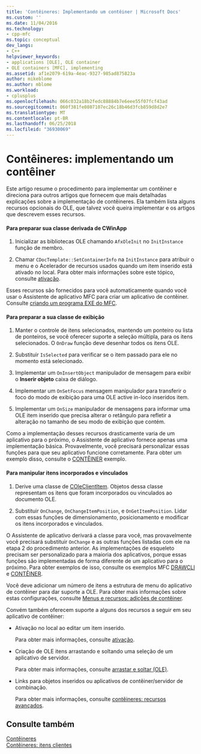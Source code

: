 ```yaml
---
title: 'Contêineres: Implementando um contêiner | Microsoft Docs'
ms.custom: ''
ms.date: 11/04/2016
ms.technology:
- cpp-mfc
ms.topic: conceptual
dev_langs:
- C++
helpviewer_keywords:
- applications [OLE], OLE container
- OLE containers [MFC], implementing
ms.assetid: af1e2079-619a-4eac-9327-985ad875823a
author: mikeblome
ms.author: mblome
ms.workload:
- cplusplus
ms.openlocfilehash: 066c032a18b2fedc88884b7e6eee55f07fcf43ad
ms.sourcegitcommit: 060f381fe0807107ec26c18b46d3fcb859d8d2e7
ms.translationtype: MT
ms.contentlocale: pt-BR
ms.lasthandoff: 06/25/2018
ms.locfileid: "36930069"
---
```

# <a name="containers-implementing-a-container"></a>Contêineres: implementando um contêiner
Este artigo resume o procedimento para implementar um contêiner e direciona para outros artigos que fornecem que mais detalhadas explicações sobre a implementação de contêineres. Ela também lista alguns recursos opcionais do OLE, que talvez você queira implementar e os artigos que descrevem esses recursos.  
  
#### <a name="to-prepare-your-cwinapp-derived-class"></a>Para preparar sua classe derivada de CWinApp  
  
1.  Inicializar as bibliotecas OLE chamando `AfxOleInit` no `InitInstance` função de membro.  
  
2.  Chamar `CDocTemplate::SetContainerInfo` na `InitInstance` para atribuir o menu e o Acelerador de recursos usados quando um item inserido está ativado no local. Para obter mais informações sobre este tópico, consulte [ativação](../mfc/activation-cpp.md).  
  
 Esses recursos são fornecidos para você automaticamente quando você usar o Assistente de aplicativo MFC para criar um aplicativo de contêiner. Consulte [criando um programa EXE do MFC](../mfc/reference/mfc-application-wizard.md).  
  
#### <a name="to-prepare-your-view-class"></a>Para preparar a sua classe de exibição  
  
1.  Manter o controle de itens selecionados, mantendo um ponteiro ou lista de ponteiros, se você oferecer suporte a seleção múltipla, para os itens selecionados. O `OnDraw` função deve desenhar todos os itens OLE.  
  
2.  Substituir `IsSelected` para verificar se o item passado para ele no momento está selecionado.  
  
3.  Implementar um `OnInsertObject` manipulador de mensagem para exibir o **Inserir objeto** caixa de diálogo.  
  
4.  Implementar um `OnSetFocus` mensagem manipulador para transferir o foco do modo de exibição para uma OLE active in-loco inseridos item.  
  
5.  Implementar um `OnSize` manipulador de mensagens para informar uma OLE item inserido que precisa alterar o retângulo para refletir a alteração no tamanho de seu modo de exibição que contém.  
  
 Como a implementação desses recursos drasticamente varia de um aplicativo para o próximo, o Assistente de aplicativo fornece apenas uma implementação básica. Provavelmente, você precisará personalizar essas funções para que seu aplicativo funcione corretamente. Para obter um exemplo disso, consulte o [CONTÊINER](../visual-cpp-samples.md) exemplo.  
  
#### <a name="to-handle-embedded-and-linked-items"></a>Para manipular itens incorporados e vinculados  
  
1.  Derive uma classe de [COleClientItem](../mfc/reference/coleclientitem-class.md). Objetos dessa classe representam os itens que foram incorporados ou vinculados ao documento OLE.  
  
2.  Substituir `OnChange`, `OnChangeItemPosition`, e `OnGetItemPosition`. Lidar com essas funções de dimensionamento, posicionamento e modificar os itens incorporados e vinculados.  
  
 O Assistente de aplicativo derivará a classe para você, mas provavelmente você precisará substituir `OnChange` e as outras funções listadas com ele na etapa 2 do procedimento anterior. As implementações de esqueleto precisam ser personalizado para a maioria dos aplicativos, porque essas funções são implementadas de forma diferente de um aplicativo para o próximo. Para obter exemplos de isso, consulte os exemplos MFC [DRAWCLI](../visual-cpp-samples.md) e [CONTÊINER](../visual-cpp-samples.md).  
  
 Você deve adicionar um número de itens a estrutura de menu do aplicativo de contêiner para dar suporte a OLE. Para obter mais informações sobre estas configurações, consulte [Menus e recursos: adições de contêiner](../mfc/menus-and-resources-container-additions.md).  
  
 Convém também oferecem suporte a alguns dos recursos a seguir em seu aplicativo de contêiner:  
  
-   Ativação no local ao editar um item inserido.  
  
     Para obter mais informações, consulte [ativação](../mfc/activation-cpp.md).  
  
-   Criação de OLE itens arrastando e soltando uma seleção de um aplicativo de servidor.  
  
     Para obter mais informações, consulte [arrastar e soltar (OLE)](../mfc/drag-and-drop-ole.md).  
  
-   Links para objetos inseridos ou aplicativos de contêiner/servidor de combinação.  
  
     Para obter mais informações, consulte [contêineres: recursos avançados](../mfc/containers-advanced-features.md).  
  
## <a name="see-also"></a>Consulte também  
 [Contêineres](../mfc/containers.md)   
 [Contêineres: itens clientes](../mfc/containers-client-items.md)

